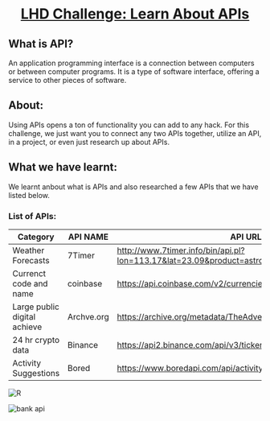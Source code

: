 <h1 align="center"><U>LHD Challenge: Learn About APIs</U></h1>

<h2>What is API?</h2>
<p>An application programming interface is a connection between computers or between computer programs. It is a type of software interface, offering a service to other pieces of software.</p>


<h2>About: </h2>
<p>Using APIs opens a ton of functionality you can add to any hack. For this challenge, we just want you to connect any two APIs together, utilize an API, in a project, or even just research up about APIs.</p>

<h2>What we have learnt: </h2>
<p>We learnt anbout what is APIs and also researched a few APIs that we have listed below.</p>


<h3>List of APIs: </h3>

| Category  | API NAME | API URL |
| ------------- | ------------- | ------------- |
Weather Forecasts      | 7Timer            | http://www.7timer.info/bin/api.pl?lon=113.17&lat=23.09&product=astro&output=json
Currenct code and name    |	coinbase       | https://api.coinbase.com/v2/currencies
Large public digital achieve | Archve.org  | https://archive.org/metadata/TheAdventuresOfTomSawyer_201303
24 hr crypto data     | Binance	           | https://api2.binance.com/api/v3/ticker/24hr
Activity Suggestions      | Bored          | https://www.boredapi.com/api/activity

![R](https://user-images.githubusercontent.com/86939391/136805952-ff7489cd-5aff-44d9-b9ad-0ecba7e91c00.jpg)




![bank api](https://user-images.githubusercontent.com/75975428/136808348-93345cef-efe5-4eb3-a124-d230c49d6596.gif)
